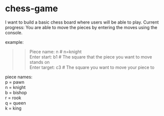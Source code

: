 # chess-game
I want to build a basic chess board where users will be able to play. 
Current progress: You are able to move the pieces by entering the moves using the console.

example: 
>> Piece name: n # n=knight </br>
>> Enter start: b1 # The square that the piece you want to move stands on  </br>
>> Enter target: c3 # The square you want to move your piece to  </br>

piece names: </br>
p = pawn </br>
n = knight </br>
b = bishop </br>
r = rook </br>
q = queen </br>
k = king </br>

